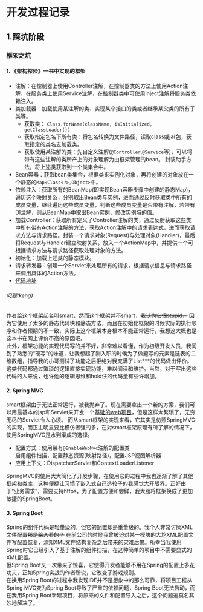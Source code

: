 # 开发过程记录
## 1.踩坑阶段
### 框架之坑
#### 1. 《架构探险》一书中实现的框架
- 注解：在控制器上使用Controller注解，在控制器类的方法上使用Action注解，在服务类上使用Service注解，在控制器类中可使用Inject注解将服务类依赖注入。
- 类加载器：加载使用某注解的类、实现某个接口的类或者继承某父类的所有子类等。
  - 获取类： `Class.forName(className, isInitialized, getClassLoader())`
  - 获取指定包名下所有类：将包名转换为文件路径，读取class或jar包，获取指定的类名去加载类。
  - 获取使用某注解的类：先自定义注解(`@Controller`,`@Service`等)，可以将带有这些注解的类所产上的对象理解为由框架管理的bean。
  封装助手方法，将上述类获取到一个类集合中。
- Bean容器：获取bean类集合，根据类来实例化对象，再将创建的对象放在一个静态的`Map<Class<?>,Object>`中。
- 依赖注入：获取所有的BeanMap(即实现Bean容器步骤中创建的静态Map)，遍历这个映射关系，分别取出Bean类与实例，进而通过反射获取类中所有的成员变量，继续遍历这些成员变量，判断这些成员变量是否带有注解，若带有DI注解，则从BeanMap中取出Bean实例，修改实例域的值。
- 加载Controller：获取所有定义了Controller注解的类，通过反射获取这些类中所有带有Action注解的方法，获取Action注解中的请求表达式，进而获取请求方法与请求路径。封装一个请求对象(Request)与处理对象(Handler)，最后将Request与Handler建立映射关系，放入一个ActionMap中，并提供一个可根据请求方法与请求路径获取处理对象的方法。
- 初始化：加载上述类的静态模块。
- 请求转发器：创建一个Servlet来处理所有的请求，根据请求信息与请求路径来调用具体的Action方法。
- [代码地址](https://github.com/wxkgh/Ori)
###### 问题(keng)
作者给这个框架起名叫smart，然而这个框架并不smart，~~我认为它很stupid，~~ 因为它使用了太多的静态代码块和静态方法，而且在初始化框架的时候实际的执行顺序和作者预期的不一致，实际上这个框架本身根本不能正常运行，我想这大概也是这本书在网上评价不高的原因吧。  
此外，框架功能的实现代码写的并不好，非常难以看懂，作为初级开发人员，我闻到了熟悉的“硬写”的味道，让我想起了刚入职的时候为了做题写的元素是链表的二维数组，指导我的小哥测试了功能之后拒绝对我充满了List***的代码做出评价。这类代码都通过繁琐的逻辑直接实现功能，难以阅读和维护。当然，对于写出这些代码的人来说，也许他的逻辑思维和hold住的代码量有些许增加。

#### 2. Spring MVC
smart框架由于无法正常运行，被我抛弃了。现在需要拿出一个新的方案，我们可以用最基本的jsp和Servlet来开发一个[基础的web项目](https://github.com/wxkgh/SchoolSystem)，但是这样太繁琐了，无穷无尽的Servlet令人心烦。
而从smart框架的实现来看，它其实是仿照SpringMVC的实现，而正主明显要比模仿者强的多，在对smart框架原理有所了解的情况下，使用SpringMVC是水到渠成的选择。
- 配置方式：使用带有`@EnableWebMvc`注解的配置类  
启用组件扫描，配置静态资源(映射路径)，配置JSP视图解析器
- 应用上下文：DispatcherServlet和ContextLoaderListener

SpringMVC的使用大大简化了开发步骤，在使用它的过程中我也逐渐了解了其他框架和类库，这种便捷让习惯了嵌入式自己造轮子的我感觉大开眼界。正好由于“业务需求”，需要支持https，为了配置方便和尝鲜，我大胆将框架换成了更加敏捷的SpringBoot。

#### 3. Spring Boot
Spring的组件代码是轻量级的，但它的配置却是重量级的。我个人非常讨厌XML文件配置~~那是给人看的？~~ 在前公司的时候我曾被迫对某一模块的大坨XML配置文件写配置恢复，深知XML文件结构复杂之后带来的灾难后果。所幸当我使用Spring时它已经引入了基于注解的组件扫描，在这种简单的项目中不需要显式的XML配置。  
但Spring Boot又一次带来了惊喜，它使得开发者能够不用在Spring的配置上多花功夫，正如Spring实战的作者所说，它改变了游戏规则。  
在换用Spring Boot的过程中我发现IDE并不是想象中的那么可靠，将项目工程从Spring MVC变为Spring Boot导致了严重的依赖问题，Spring Boot无法启动，而在我用Spring Boot新建项目，将原来的文件和配置导入之后，这个问题遍莫名其妙地解决了。
